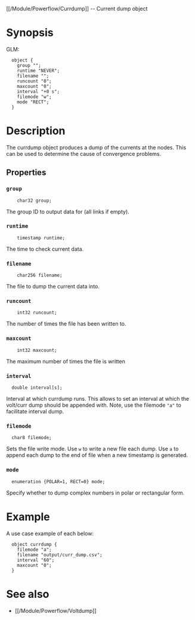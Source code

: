 [[/Module/Powerflow/Currdump]] -- Current dump object

# Synopsis
GLM:
~~~
  object {
    group "";
    runtime "NEVER";
    filename "";
    runcount "0";
    maxcount "0";
    interval "+0 s";
    filemode "w";
    mode "RECT";
  }
~~~

# Description

The currdump object produces a dump of the currents at the nodes. This can be used to determine the cause of convergence problems.

## Properties

### `group`
~~~
	char32 group;
~~~

The group ID to output data for (all links if empty).

### `runtime`
~~~
	timestamp runtime; 
~~~

The time to check current data.

### `filename`
~~~
	char256 filename; 
~~~

The file to dump the current data into.

### `runcount`
~~~
	int32 runcount; 
~~~

The number of times the file has been written to.

### `maxcount`
~~~
	int32 maxcount; 
~~~

The maximum number of times the file is written

### `interval`
~~~
  double interval[s]; 
~~~

Interval at which currdump runs. This allows to set an interval at which the volt/curr dump should be appended with. Note, use the filemode `"a"` to facilitate interval dump.

### `filemode`
~~~
  char8 filemode; 
~~~

Sets the file write mode. Use `w` to write a new file each dump. Use `a` to append each dump to the end of file when a new timestamp is generated.

### `mode`
~~~
  enumeration {POLAR=1, RECT=0} mode;
~~~

Specify whether to dump complex numbers in polar or rectangular form.

# Example

A use case example of each below: 

~~~
  object currdump {
    filemode "a";
    filename "output/curr_dump.csv";
    interval "60";
    maxcount "0";
  }
~~~

# See also

* [[/Module/Powerflow/Voltdump]]
